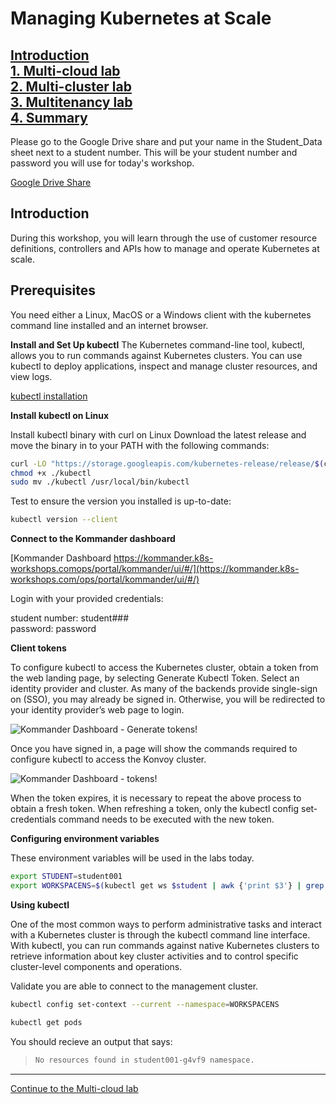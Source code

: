 # Managing Kubernetes at Scale

[Introduction](https://github.com/mesosphere/kommander-workshop-student/blob/master/README.md#introduction)  
[1. Multi-cloud lab](https://github.com/mesosphere/kommander-workshop-student/blob/master/multi-cloud-lab.md#Multi-cloud-lab)  
[2. Multi-cluster lab](https://github.com/mesosphere/kommander-workshop-student/blob/master/multi-cluster-lab.md#Multi-Cluster-Lab)  
[3. Multitenancy lab](https://github.com/mesosphere/kommander-workshop-student/blob/master/multitenancy-lab.md#Multitenancy-Lab)  
[4. Summary](https://github.com/mesosphere/kommander-workshop-student/blob/master/summary.md#Summary)  
---
Please go to the Google Drive share and put your name in the Student_Data sheet next to a student number.  This will be your student number and password you will use for today's workshop.  

[Google Drive Share](https://drive.google.com/drive/folders/1V9nU9IFZuLEvIZsz-pg5xH0RNUJhKXBK?usp=sharing)

## Introduction

During this workshop, you will learn through the use of customer resource definitions, controllers and APIs how to manage and operate Kubernetes at scale.

## Prerequisites

You need either a Linux, MacOS or a Windows client with the kubernetes command line installed and an internet browser.

**Install and Set Up kubectl**
The Kubernetes command-line tool, kubectl, allows you to run commands against Kubernetes clusters. You can use kubectl to deploy applications, inspect and manage cluster resources, and view logs.

[kubectl installation](https://kubernetes.io/docs/tasks/tools/install-kubectl/)

**Install kubectl on Linux**

Install kubectl binary with curl on Linux
Download the latest release and move the binary in to your PATH with the following commands:

```bash
curl -LO "https://storage.googleapis.com/kubernetes-release/release/$(curl -s https://storage.googleapis.com/kubernetes-release/release/stable.txt)/bin/linux/amd64/kubectl"```
chmod +x ./kubectl
sudo mv ./kubectl /usr/local/bin/kubectl
```

Test to ensure the version you installed is up-to-date:

```bash
kubectl version --client
```

**Connect to the Kommander dashboard**

[Kommander Dashboard https://kommander.k8s-workshops.comops/portal/kommander/ui/#/](https://kommander.k8s-workshops.com/ops/portal/kommander/ui/#/)

Login with your provided credentials:

student number: student###  
password: password  

**Client tokens**

To configure kubectl to access the Kubernetes cluster, obtain a token from the web landing page, by selecting Generate Kubectl Token. Select an identity provider and cluster. As many of the backends provide single-sign on (SSO), you may already be signed in. Otherwise, you will be redirected to your identity provider’s web page to login. 

![Kommander Dashboard - Generate tokens!](https://github.com/mesosphere/kommander-workshop-student/blob/master/images/generate.png)

Once you have signed in, a page will show the commands required to configure kubectl to access the Konvoy cluster.

![Kommander Dashboard - tokens!](https://github.com/mesosphere/kommander-workshop-student/blob/master/images/token.png)



When the token expires, it is necessary to repeat the above process to obtain a fresh token. When refreshing a token, only the kubectl config set-credentials command needs to be executed with the new token.






**Configuring environment variables**

These environment variables will be used in the labs today.

```bash
export STUDENT=student001
export WORKSPACENS=$(kubectl get ws $student | awk {'print $3'} | grep student | sed 's/[",]//g')
```

**Using kubectl**

One of the most common ways to perform administrative tasks and interact with a Kubernetes cluster is through the kubectl command line interface. With kubectl, you can run commands against native Kubernetes clusters to retrieve information about key cluster activities and to control specific cluster-level components and operations.

Validate you are able to connect to the management cluster.
```bash
kubectl config set-context --current --namespace=WORKSPACENS
```


```bash
kubectl get pods
```
You should recieve an output that says:  
> ```bash
> No resources found in student001-g4vf9 namespace.
> ```

---  
[Continue to the Multi-cloud lab](https://github.com/mesosphere/kommander-workshop-student/blob/master/multi-cloud-lab.md#Multi-cloud-lab)  
